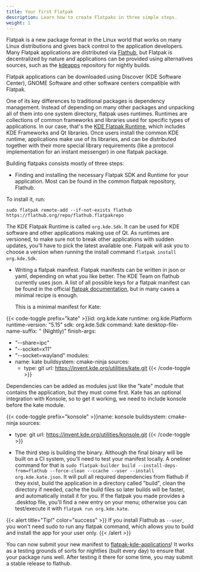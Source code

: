 ```yaml
---
title: Your first Flatpak
description: Learn how to create Flatpaks in three simple steps.
weight: 1
---
```


Flatpak is a new package format in the Linux world that works on many Linux
distributions and gives back control to the application developers. Many Flatpak
applications are distributed via [Flathub](https://flathub.org), but Flatpak is
decentralized by nature and applications can be provided using alternatives sources, such as the [kdeapps](https://community.kde.org/Guidelines_and_HOWTOs/Flatpak#Applications) repository for nightly builds.

Flatpak applications can be downloaded using Discover (KDE Software Center), GNOME
Software and other software centers compatible with Flatpak.

One of its key differences to traditional packages is dependency management.
Instead of depending on many other packages and unpacking all of them into one system directory, flatpak uses runtimes.
Runtimes are collections of common frameworks and libraries used for specific types of applications. In our case, that's the [KDE Flatpak Runtime](https://invent.kde.org/packaging/flatpak-kde-runtime), which includes KDE Frameworks and Qt libraries.
Once users install the common KDE runtime, applications make use of its libraries, and can be distributed together with their more special library requirements (like a protocol implementation for an instant messenger) in one flatpak package.

Building flatpaks consists mostly of three steps:
* Finding and installing the necessary Flatpak SDK and Runtime for your application. Most can be found in the common flatpak repository, Flathub.

To install it, run:

`sudo flatpak remote-add --if-not-exists flathub https://flathub.org/repo/flathub.flatpakrepo`

  The KDE Flatpak Runtime is called `org.kde.Sdk`. It can be used for KDE software and other applications making use of Qt.
  As runtimes are versioned, to make sure not to break other applications with sudden updates, you'll have to pick the latest available one.
  Flatpak will ask you to choose a version when running the install command `flatpak install org.kde.Sdk`.
  
* Writing a flatpak manifest. Flatpak manifests can be written in json or yaml, depending on what you like better. The KDE Team on flathub currently uses json.
  A list of all possible keys for a flatpak manifest can be found in the official [flatpak documentation](https://docs.flatpak.org/en/latest/flatpak-builder-command-reference.html#flatpak-manifest), but in many cases a minimal recipe is enough.
  
  This is a minimal manifest for Kate:

{{< code-toggle prefix="kate" >}}id: org.kde.kate
runtime: org.kde.Platform
runtime-version: "5.15"
sdk: org.kde.Sdk
command: kate
desktop-file-name-suffix: " (Nightly)"
finish-args:
  - "--share=ipc"
  - "--socket=x11"
  - "--socket=wayland"
modules:
  - name: kate
    buildsystem: cmake-ninja
    sources:
      - type: git
        url: https://invent.kde.org/utilities/kate.git
{{< /code-toggle >}}

  Dependencies can be added as modules just like the "kate" module that contains the application, but they must come first. Kate has an optional integration with Konsole, so to get it working, we need to include konsole before the kate module.
  
{{< code-toggle prefix="konsole" >}}name: konsole
buildsystem: cmake-ninja
sources:
  - type: git
    url: https://invent.kde.org/utilities/konsole.git
{{< /code-toggle >}}

* The third step is building the binary. Although the final binary will be built on a CI system, you'll need to test your manifest locally.
  A oneliner command for that is `sudo flatpak-builder build --install-deps-from=flathub --force-clean --ccache --user --install org.kde.kate.json`. It will pull all required dependencies from flathub if they exist, build the application in a directory called "build", clean the directory if needed, cache the build files so later builds will be faster, and automatically install it for you. If the flatpak you made provides a .desktop file, you'll find a new entry on your menu; otherwise you can test/execute it with `flatpak run org.kde.kate`.
  
{{< alert title="Tip!" color="success" >}}
If you install Flathub as `--user`, you won't need sudo to run any flatpak command, which allows you to build and install the app for your user only. 
{{< /alert >}}

  
You can now submit your new manifest to [flatpak-kde-applications](https://invent.kde.org/packaging/flatpak-kde-applications)! It works as a testing grounds of sorts for nightlies (built every day) to ensure that your package runs well.
After testing it there for some time, you may submit a stable release to flathub.

